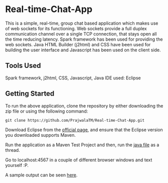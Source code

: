 # Real-time-Chat-App

This is a simple, real-time, group chat based application which makes use of web sockets for its functioning. Web sockets provide a full duplex communication channel over a single TCP connection, that stays open all the time reducing latency. Spark framework has been used for providing the web sockets. Java HTML Builder (j2html) and CSS have been used for building the user interface and Javascript has been used on the client side.

## Tools Used

Spark framework, j2html, CSS, Javascript, Java 
IDE used: Eclipse 

## Getting Started

To run the above application, clone the repository by either downloading the zip file or using the following command:  

    git clone https://github.com/PrajwalaTM/Real-time-Chat-App.git

Download Eclipse from the [official page](https://eclipse.org/downloads/packages/), and ensure that the Eclipse version you downloaded supports Maven. 

Run the application as a Maven Test Project and then, run the [java file](https://github.com/PrajwalaTM/Real-time-Chat-App/blob/master/chat/src/main/java/chat/Chat.java) as a thread.

Go to localhost:4567 in a couple of different browser windows and text yourself :P.

A sample output can be seen [here](https://github.com/PrajwalaTM/Real-time-Chat-App/blob/master/chat.png).
